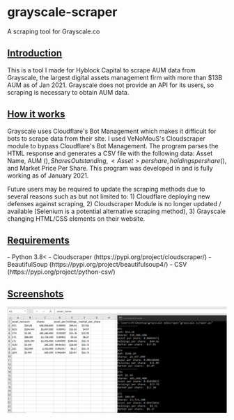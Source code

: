 # grayscale-scraper
A scraping tool for Grayscale.co




<h2><u><b>Introduction</b></u></h2>

This is a tool I made for Hyblock Capital to scrape AUM data from Grayscale, the largest digital assets management firm with more than $13B AUM as of Jan 2021.
Grayscale does not provide an API for its users, so scraping is necessary to obtain AUM data.




<h2><u><b>How it works</b></u></h2>

Grayscale uses Cloudflare's Bot Management which makes it difficult for bots to scrape data from their site. I used VeNoMouS's Cloudscraper module to bypass Cloudflare's Bot Management. The program parses the HTML response and generates a CSV file with the following data: Asset Name, AUM ($), Shares Outstanding, <Asset> per share, holdings per share ($), and Market Price Per Share. This program was developed in and is fully working as of January 2021. 
  
Future users may be required to update the scraping methods due to several reasons such as but not limited to: 1) Cloudflare deploying new defenses against scraping, 2) Cloudscraper Module is no longer updated / available (Selenium is a potential alternative scraping method), 3) Grayscale changing HTML/CSS elements on their website.




<h2><u><b>Requirements</b></u></h2>
- Python 3.8< 
- Cloudscraper (https://pypi.org/project/cloudscraper/)
- BeautifulSoup (https://pypi.org/project/beautifulsoup4/)
- CSV (https://pypi.org/project/python-csv/)



<h2><u><b>Screenshots</b></u></h2>

![Image of scraper](https://github.com/harold-swy/grayscale-scraper/blob/main/Screenshot.png)
